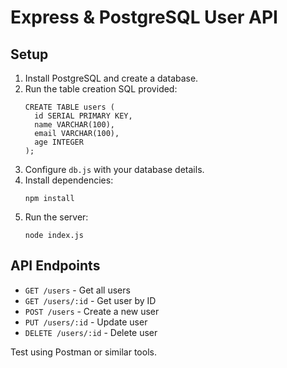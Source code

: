 # Express & PostgreSQL User API

## Setup

1. Install PostgreSQL and create a database.
2. Run the table creation SQL provided:
   ```
   CREATE TABLE users (
     id SERIAL PRIMARY KEY,
     name VARCHAR(100),
     email VARCHAR(100),
     age INTEGER
   );
   ```
3. Configure `db.js` with your database details.
4. Install dependencies:
   ```
   npm install
   ```
5. Run the server:
   ```
   node index.js
   ```

## API Endpoints

- `GET /users` - Get all users
- `GET /users/:id` - Get user by ID
- `POST /users` - Create a new user
- `PUT /users/:id` - Update user
- `DELETE /users/:id` - Delete user

Test using Postman or similar tools.
